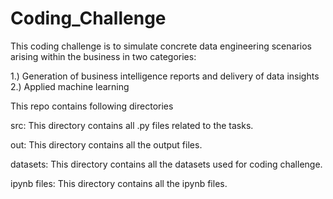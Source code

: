 # Coding_Challenge
This coding challenge is to simulate concrete data engineering scenarios arising within the business in two categories:

1.) Generation of business intelligence reports and delivery of data insights
2.) Applied machine learning


This repo contains following directories

src: This directory contains all .py files related to the tasks.

out: This directory contains all the output files.

datasets: This directory contains all the datasets used for coding challenge.

ipynb files: This directory contains all the ipynb files.
